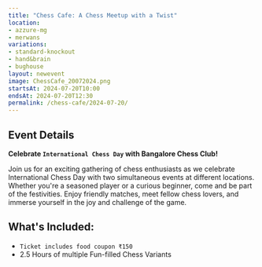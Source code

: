 ```yaml
---
title: "Chess Cafe: A Chess Meetup with a Twist"
location:
- azzure-mg
- merwans
variations:
- standard-knockout
- hand&brain
- bughouse
layout: newevent
image: ChessCafe_20072024.png
startsAt: 2024-07-20T10:00
endsAt: 2024-07-20T12:30
permalink: /chess-cafe/2024-07-20/
---
```

## Event Details

**Celebrate `International Chess Day` with Bangalore Chess Club!**

Join us for an exciting gathering of chess enthusiasts as we
celebrate International Chess Day with two simultaneous events at
different locations. Whether you're a seasoned player or a curious
beginner, come and be part of the festivities. Enjoy friendly
matches, meet fellow chess lovers, and immerse yourself in the joy
and challenge of the game.

## What's Included:

- `Ticket includes food coupon ₹150`
- 2.5 Hours of multiple Fun-filled Chess Variants